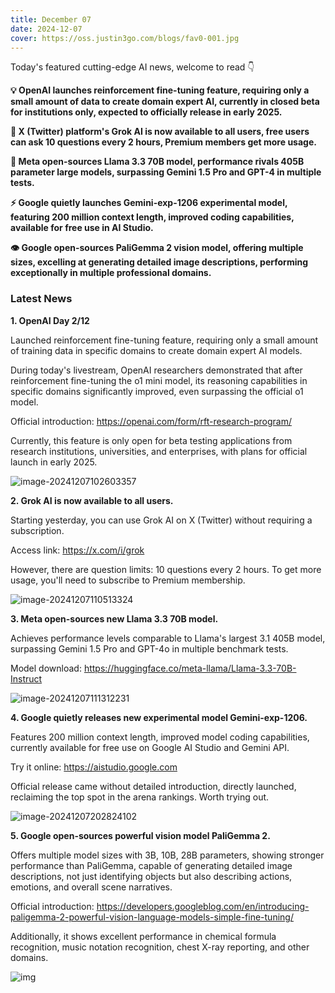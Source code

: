 ```yaml
---
title: December 07
date: 2024-12-07
cover: https://oss.justin3go.com/blogs/fav0-001.jpg
---
```


Today's featured cutting-edge AI news, welcome to read 👇

**💡 OpenAI launches reinforcement fine-tuning feature, requiring only a small amount of data to create domain expert AI, currently in closed beta for institutions only, expected to officially release in early 2025.**

**🤖 X (Twitter) platform's Grok AI is now available to all users, free users can ask 10 questions every 2 hours, Premium members get more usage.**

**🚀 Meta open-sources Llama 3.3 70B model, performance rivals 405B parameter large models, surpassing Gemini 1.5 Pro and GPT-4 in multiple tests.**

**⚡️ Google quietly launches Gemini-exp-1206 experimental model, featuring 200 million context length, improved coding capabilities, available for free use in AI Studio.**

**👁️ Google open-sources PaliGemma 2 vision model, offering multiple sizes, excelling at generating detailed image descriptions, performing exceptionally in multiple professional domains.**



### Latest News

**1. OpenAI Day 2/12**

Launched reinforcement fine-tuning feature, requiring only a small amount of training data in specific domains to create domain expert AI models.

During today's livestream, OpenAI researchers demonstrated that after reinforcement fine-tuning the o1 mini model, its reasoning capabilities in specific domains significantly improved, even surpassing the official o1 model.

Official introduction: https://openai.com/form/rft-research-program/

Currently, this feature is only open for beta testing applications from research institutions, universities, and enterprises, with plans for official launch in early 2025.

![image-20241207102603357](https://cdn.jsdelivr.net/gh/freelander/oss@master/ai-daily/2024-12-07/image-20241207102603357.png)



**2. Grok AI is now available to all users.**

Starting yesterday, you can use Grok AI on X (Twitter) without requiring a subscription.

Access link: https://x.com/i/grok

However, there are question limits: 10 questions every 2 hours. To get more usage, you'll need to subscribe to Premium membership.

![image-20241207110513324](https://cdn.jsdelivr.net/gh/freelander/oss@master/ai-daily/2024-12-07/image-20241207110513324.png)

**3. Meta open-sources new Llama 3.3 70B model.**

Achieves performance levels comparable to Llama's largest 3.1 405B model, surpassing Gemini 1.5 Pro and GPT-4o in multiple benchmark tests.

Model download: https://huggingface.co/meta-llama/Llama-3.3-70B-Instruct

![image-20241207111312231](https://cdn.jsdelivr.net/gh/freelander/oss@master/ai-daily/2024-12-07/image-20241207111312231.png)

**4. Google quietly releases new experimental model Gemini-exp-1206.**

Features 200 million context length, improved model coding capabilities, currently available for free use on Google AI Studio and Gemini API.

Try it online: https://aistudio.google.com

Official release came without detailed introduction, directly launched, reclaiming the top spot in the arena rankings. Worth trying out.

![image-20241207202824102](https://cdn.jsdelivr.net/gh/freelander/oss@master/ai-daily/2024-12-07/image-20241207202824102.png)



**5. Google open-sources powerful vision model PaliGemma 2.**

Offers multiple model sizes with 3B, 10B, 28B parameters, showing stronger performance than PaliGemma, capable of generating detailed image descriptions, not just identifying objects but also describing actions, emotions, and overall scene narratives.

Official introduction: https://developers.googleblog.com/en/introducing-paligemma-2-powerful-vision-language-models-simple-fine-tuning/

Additionally, it shows excellent performance in chemical formula recognition, music notation recognition, chest X-ray reporting, and other domains.

![img](https://cdn.jsdelivr.net/gh/freelander/oss@master/ai-daily/2024-12-07/PaliGemma2__BlogHeader.original.png)